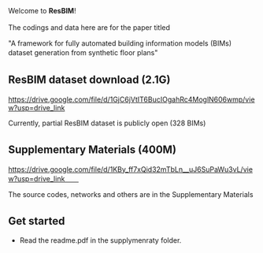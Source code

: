 Welcome to **ResBIM**!　　

The codings and data here are for the paper titled　　

"A framework for fully automated building information models (BIMs) dataset generation from synthetic floor plans"　　

## ResBIM dataset download (2.1G)　　
https://drive.google.com/file/d/1GjC6jVtIT6BucIOgahRc4MoglN606wmp/view?usp=drive_link


Currently, partial ResBIM dataset is publicly open (328 BIMs)

## Supplementary Materials (400M)　　
https://drive.google.com/file/d/1KBy_ff7xQid32mTbLn__uJ6SuPaWu3vL/view?usp=drive_link　　


The source codes, networks and others are in the Supplementary Materials

## Get started　　
- Read the readme.pdf in the supplymenraty folder.
